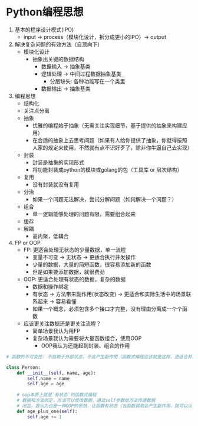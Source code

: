 # Python编程思想
1. 基本的程序设计模式(IPO)
    * input -> process（模块化设计，拆分成更小的IPO）-> output
2. 解决复杂问题的有效方法（自顶向下）
    * 模块化设计
        * 抽象出关键的数据结构
            * 数据输入 -> 抽象基类
            * 逻辑处理 -> 中间过程数据抽象基类
                * 分层缺失: 各种功能写在一个类里
            * 数据输出 -> 抽象基类
3. 编程思想
    * 结构化
    * 关注点分离
    * 抽象
        * 优雅的编程始于抽象（无需关注实现细节，基于提供的抽象来构建应用）
        * 在合适的抽象上去思考问题（如果有人给你提供了抽象，你就得按照人家的规定来使用，不然就有点不识好歹了，除非你牛逼自己去实现）
    * 封装
        * 封装是抽象的实现形式
        * 将功能封装成python的模块或golang的包（工具库 or 层次结构）
    * 复用
        * 没有封装就没有复用
    * 分治
        * 如果一个问题无法解决，尝试分解问题（如何解决一个问题？）
    * 组合
        * 单一逻辑能够处理的问题有限，需要组合起来
    * 缓存
    * 解耦
        * 高内聚，低耦合
4. FP or OOP
    * FP: 更适合处理无状态的少量数据，单一流程
        * 变量不可变 -> 无状态 -> 更适合执行并发操作
        * 少量的数据，大量的简短函数，很容易添加新的函数
        * 但是如果要添加数据，就很费劲
    * OOP: 更适合处理有状态的数据，复杂的数据
        * 数据和操作绑定
        * 有状态 -> 方法带来副作用(状态改变) -> 更适合和实际生活中的场景联系起来 -> 容易看懂
        * 如果一个概念，必须包含多个接口才完整，没有理由分离成一个个函数
    * 应该更关注数据还是更关注流程？
        * 简单场景我认为用FP
        * 复杂场景我认为需要将大量函数组合，使用OOP
            * OOP我认为还能起到封装、组合的作用
```python
# 函数的不可变性: 不依赖于外部状态，不会产生副作用（函数式编程应该就是这样，更适合并发场景）

class Person:
    def __init__(self, name, age):
        self.name = name
        self.age = age
    
    # oop本质上就是`有状态`的函数式编程
    # 数据和方法绑定，方法可以修改数据，通过self参数给方法传递数据
    # 闭包，我认为也是一种OOP的思想，让函数有状态（当函数调用会产生副作用，就可以认为是有状态的）
    def age_plus_one(self):
        self.age += 1
```
